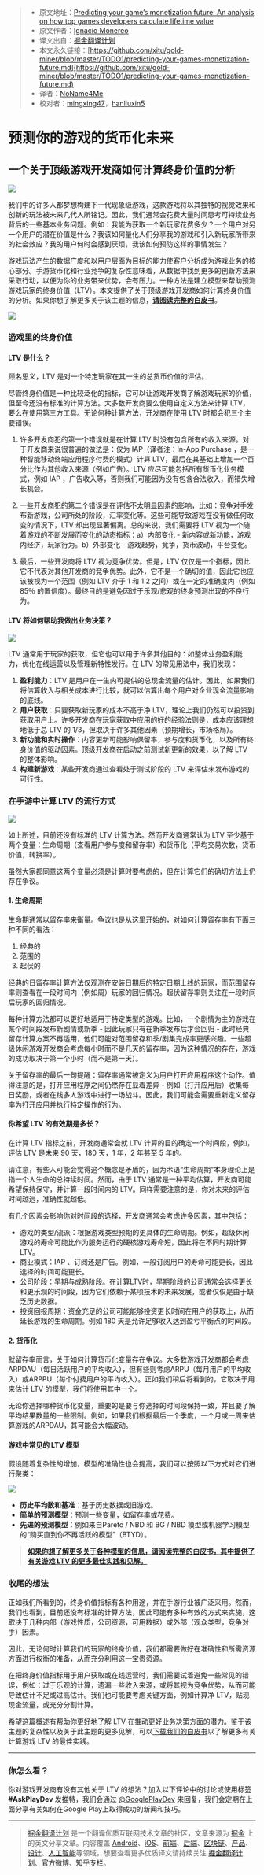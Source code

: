 > * 原文地址：[Predicting your game’s monetization future: An analysis on how top games developers calculate lifetime value](https://medium.com/googleplaydev/predicting-your-games-monetization-future-ce176169b056)
> * 原文作者：[Ignacio Monereo](https://medium.com/@ignacio.monereo?source=post_header_lockup)
> * 译文出自：[掘金翻译计划](https://github.com/xitu/gold-miner)
> * 本文永久链接：[https://github.com/xitu/gold-miner/blob/master/TODO1/predicting-your-games-monetization-future.md](https://github.com/xitu/gold-miner/blob/master/TODO1/predicting-your-games-monetization-future.md)
> * 译者：[NoName4Me](https://github.com/NoName4Me)
> * 校对者：[mingxing47](https://github.com/mingxing47)，[hanliuxin5](https://github.com/hanliuxin5)

# 预测你的游戏的货币化未来

## 一个关于顶级游戏开发商如何计算终身价值的分析

![](https://cdn-images-1.medium.com/max/800/0*UGIPy81djFEPC-0u.)

我们中的许多人都梦想构建下一代现象级游戏，这款游戏将以其独特的视觉效果和创新的玩法被未来几代人所铭记。因此，我们通常会花费大量时间思考可持续业务背后的一些基本业务问题。例如：我能为获取一个新玩家花费多少？一个用户对另一个用户的潜在价值是什么？我该如何量化人们分享我的游戏和引入新玩家所带来的社会效应？我的用户何时会感到厌烦，我该如何预防这样的事情发生？

游戏玩法产生的数据广度和以用户层面为目标的能力使客户分析成为游戏业务的核心部分。手游货币化和行业竞争的复杂性意味着，从数据中找到更多的创新方法来采取行动，以便为你的业务带来优势，会有压力。一种方法是建立模型来帮助预测游戏玩家的终身价值（LTV）。本文提供了关于顶级游戏开发商如何计算终身价值的分析。如果你想了解更多关于该主题的信息，[**请阅读完整的白皮书**](http://services.google.com/fh/files/blogs/insights_for_evaluating_lifetime_value_for_game_developers.pdf)。

![](https://cdn-images-1.medium.com/max/800/1*5B4ls2quAGfimJVMHrB0Mg.png)

### 游戏里的终身价值

#### LTV 是什么？

顾名思义，LTV 是对一个特定玩家在其一生的总货币价值的评估。

尽管终身价值是一种比较泛化的指标，它可以让游戏开发商了解游戏玩家的价值，但至今还没有标准的计算方法。大多数开发商要么使用自定义方法来计算 LTV，要么在使用第三方工具。无论何种计算方法，开发商在使用 LTV 时都会犯三个主要错误。

1. 许多开发商犯的第一个错误就是在计算 LTV 时没有包含所有的收入来源。对于开发商来说很普遍的做法是：仅为 IAP（译者注：In-App Purchase ，是一种智能移动终端应用程序付费的模式）计算 LTV，最后在其基础上增加一个百分比作为其他收入来源（例如广告）。LTV 应尽可能包括所有货币化业务模式，例如 IAP ，广告收入等，否则我们可能因为没有包含合法收入，而错失增长机会。

2. 一些开发商犯的第二个错误是在评估不太明显因素的影响，比如：竞争对手发布新游戏，公司所处的阶段，汇率变化等。这些可能导致游戏在没有做任何改变的情况下，LTV 却出现显著偏离。总的来说，我们需要将 LTV 视为一个随着游戏的不断发展而变化的动态指标：a）内部变化 - 新内容或新功能，游戏内经济，玩家行为。b）外部变化 - 游戏趋势，竞争，货币波动，平台变化。

3. 最后，一些开发商将 LTV 视为竞争优势。但是，LTV 仅仅是一个指标，因此它不代表对其他开发商的竞争优势。此外，它不是一个确切的值，因此它也应该被视为一个范围（例如 LTV 介于 1 和 1.2 之间）或在一定的准确度内（例如 85％ 的置信度）。最终目的是避免因过于乐观/悲观的终身预测出现的不良行为。

#### LTV 将如何帮助我做出业务决策？

![](https://cdn-images-1.medium.com/max/800/1*GKSGpj7VPBXjK1mPLN49Fg.png)

LTV 通常用于玩家的获取，但它也可以用于许多其他目的：如整体业务盈利能力，优化在线运营以及管理新特性发行。在 LTV 的常见用法中，我们发现：

1. **盈利能力**：LTV 是用户在一生内可提供的总现金流量的估计。因此，如果我们将估算收入与相关成本进行比较，就可以估算出每个用户对企业现金流量影响的底线。
2. **用户获取**：只要获取新玩家的成本不高于净 LTV，理论上我们仍然可以投资到获取用户上。许多开发商在玩家获取中应用的好的经验法则是，成本应该理想地低于总 LTV 的 1/3，但取决于许多其他因素（预期增长，市场格局）。
3. **新功能和实时操作**：内容更新可能影响保留率，参与度和货币化，以及所有终身价值的驱动因素。顶级开发商在启动之前测试新更新的效果，以了解 LTV 的整体影响。
4. **构建新游戏**：某些开发商通过查看处于测试阶段的 LTV 来评估未发布游戏的可行性。

### 在手游中计算 LTV 的流行方式

![](https://cdn-images-1.medium.com/max/800/0*dD8kMd26WgTCGPcw.)

如上所述，目前还没有标准的 LTV 计算方法。然而开发商通常认为 LTV 至少基于两个变量：生命周期（查看用户参与度和留存率）和货币化（平均交易次数，货币价值，转换率）。

虽然大家都同意这两个变量必须是计算时要考虑的，但在计算它们的确切方法上仍存在争议。

#### 1. 生命周期

生命期通常以留存率来衡量。争议也是从这里开始的，对如何计算留存率有下面三种不同的看法：

1. 经典的
2. 范围的
3. 起伏的

经典的日留存率计算方法仅观测在安装日期后的特定日期上线的玩家，而范围留存率则查看在一段时间内（例如周）玩家的回归情况。起伏留存率则关注在一段时间后玩家的回归情况。

每种计算方法都可以更好地适用于特定类型的游戏。比如，一个剧情为主的游戏在某个时间段发布新剧情或新季 - 因此玩家只有在新季发布后才会回归 - 此时经典留存计算方案不再适用，他们可能对范围留存和季/剧集完成率更感兴趣。一些超级休闲游戏开发商会考虑每小时而不是几天的留存率，因为这种情况的存在，游戏的成功取决于第一个小时（而不是第一天）。

关于留存率的最后一句提醒：留存率通常被定义为用户打开应用程序这个动作。值得注意的是，打开应用程序之间仍然存在显着差异 - 例如（打开应用后）收集每日奖励，或者在线多人游戏中进行一场战斗。因此，我们可能会需要重新定义留存率为打开应用并执行特定操作的行为。

#### 你希望 LTV 的有效期是多长？

在计算 LTV 指标之前，开发商通常会就 LTV 计算的目的确定一个时间段，例如，评估 LTV 是未来 90 天，180 天，1 年，2 年甚至 5 年的。

请注意，有些人可能会觉得这个概念是矛盾的，因为术语“生命周期”本身理论上是指一个人生命的总持续时间。然而，由于 LTV 通常是一种平均估算，开发商可能希望保持保守，并计算一段时间内的 LTV。同样需要注意的是，你对未来的评估时间越远，准确性就越低。

有几个因素会影响你对时间段的选择，开发商通常会考虑许多因素，其中包括：

* 游戏的类型/流派：根据游戏类型预期的更具体的生命周期。例如，超级休闲游戏的寿命可能比作为服务运行的硬核游戏寿命短，因此将在不同时期计算 LTV。
* 商业模式：IAP 、订阅还是广告。例如，一般订阅用户的寿命可能更长，因此选择的时间可能更长。
* 公司阶段：早期与成熟阶段。在计算LTV时，早期阶段的公司通常会选择更长和更乐观的时间段，因为它们依赖于某项技术的未来发展，或者仅仅是由于缺乏历史数据。
* 投资回报周期：资金充足的公司可能能够投资更长时间在用户的获取上，从而延长游戏的生命周期。例如 180 天是允许足够收入达到盈亏平衡点的时间段。

#### 2. 货币化

就留存率而言，关于如何计算货币化变量存在争议。大多数游戏开发商都会考虑 ARPDAU（每日活跃用户的平均收入），但有些则考虑ARPU（每月用户的平均收入）或ARPPU（每个付费用户的平均收入）。正如我们稍后将看到的，它取决于用来估计 LTV 的模型，我们将使用其中一个。

无论你选择哪种货币化变量，重要的是要与你选择的时间段保持一致，并且要了解平均结果数量的一些限制。例如，如果我们根据最后一个季度，一个月或一周来估算游戏的ARPDAU，其可能会大幅波动。

#### **游戏中常见的 LTV 模型**

假设随着复杂性的增加，模型的准确性也会提高，我们可以按照以下方式对它们进行聚类：

![](https://cdn-images-1.medium.com/max/800/0*kNETtCUGtgyOy8nQ.)

* **历史平均数和基准**：基于历史数据或旧游戏。
* **简单的预测模型**：预测一些变量，如留存率或花费。
* **先进的预测模型**：例如来自Pareto / NBD 和 BG / NBD 模型或机器学习模型的“购买直到你不再活跃的模型”（BTYD）。

> [**如果你想了解更多关于各种模型的信息，请阅读完整的白皮书，其中提供了有关游戏 LTV 的更多最佳实践和见解。**](http://services.google.com/fh/files/blogs/insights_for_evaluating_lifetime_value_for_game_developers.pdf)

### 收尾的想法

正如我们所看到的，终身价值指标有各种用途，并在手游行业被广泛采用。然而，我们也看到，目前还没有标准的计算方法，因此可能有多种有效的方式来实施，这取决于几种内部（游戏性质，公司资源，可用数据）或外部（观众类型，竞争对手）因素。

因此，无论何时计算我们的玩家的终身价值，我们都需要做好在准确性和所需资源方面进行权衡的准备，从而充分利用这一宝贵资源。

在把终身价值指标用于用户获取或在线运营时，我们需要试着避免一些常见的错误，例如：过于乐观的计算，遗漏一些收入来源，或将其视为竞争优势，从而可能导致估计不足或过高估计。我们也可能要考虑关键方面，例如计算净 LTV，贴现现金流量，或充分分割计算。

希望这篇概述有帮助你更好地了解 LTV 在推动更好业务决策方面的潜力。鉴于该主题的复杂性以及关于此主题的更多见解，可以[下载我们的白皮书](http://services.google.com/fh/files/blogs/insights_for_evaluating_lifetime_value_for_game_developers.pdf)以了解更多有关计算游戏 LTV 的最佳实践。

* * *

### 你怎么看？

你对游戏开发商有没有其他关于 LTV 的想法？加入以下评论中的讨论或使用标签 **#AskPlayDev** 发推特，我们会通过 [@GooglePlayDev](http://twitter.com/googleplaydev) 来回复，我们会定期在上面分享有关如何在Google Play上取得成功的新闻和技巧。

---

> [掘金翻译计划](https://github.com/xitu/gold-miner) 是一个翻译优质互联网技术文章的社区，文章来源为 [掘金](https://juejin.im) 上的英文分享文章。内容覆盖 [Android](https://github.com/xitu/gold-miner#android)、[iOS](https://github.com/xitu/gold-miner#ios)、[前端](https://github.com/xitu/gold-miner#前端)、[后端](https://github.com/xitu/gold-miner#后端)、[区块链](https://github.com/xitu/gold-miner#区块链)、[产品](https://github.com/xitu/gold-miner#产品)、[设计](https://github.com/xitu/gold-miner#设计)、[人工智能](https://github.com/xitu/gold-miner#人工智能)等领域，想要查看更多优质译文请持续关注 [掘金翻译计划](https://github.com/xitu/gold-miner)、[官方微博](http://weibo.com/juejinfanyi)、[知乎专栏](https://zhuanlan.zhihu.com/juejinfanyi)。
